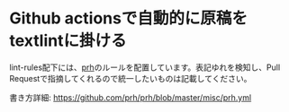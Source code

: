 # Github actionsで自動的に原稿をtextlintに掛ける

lint-rules配下には、[prh](https://github.com/prh/prh)のルールを配置しています。表記ゆれを検知し、Pull Requestで指摘してくれるので統一したいものは記載してください。

書き方詳細: https://github.com/prh/prh/blob/master/misc/prh.yml
